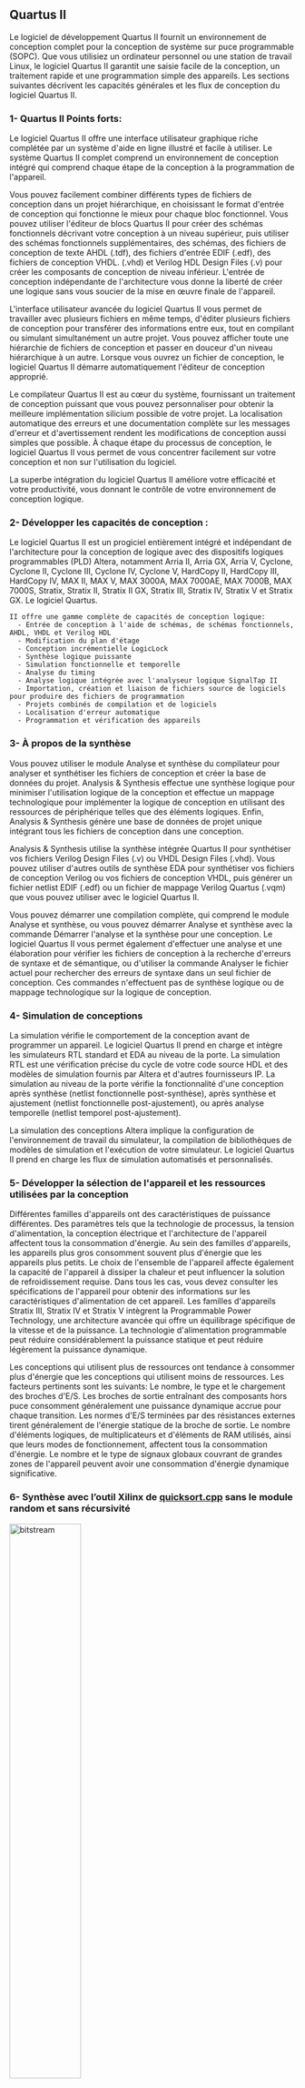 ## Quartus II
Le logiciel de développement Quartus II fournit un environnement de conception complet pour la
conception de système sur puce programmable (SOPC). Que vous utilisiez un ordinateur personnel
ou une station de travail Linux, le logiciel Quartus II garantit une saisie facile de la conception, un
traitement rapide et une programmation simple des appareils. Les sections suivantes décrivent les
capacités générales et les flux de conception du logiciel Quartus II.

### 1- Quartus II Points forts:
Le logiciel Quartus II offre une interface utilisateur graphique riche complétée par un système
d'aide en ligne illustré et facile à utiliser. Le système Quartus II complet comprend un
environnement de conception intégré qui comprend chaque étape de la conception à la
programmation de l'appareil.

Vous pouvez facilement combiner différents types de fichiers de conception dans un projet
hiérarchique, en choisissant le format d'entrée de conception qui fonctionne le mieux pour chaque
bloc fonctionnel. Vous pouvez utiliser l'éditeur de blocs Quartus II pour créer des schémas
fonctionnels décrivant votre conception à un niveau supérieur, puis utiliser des schémas
fonctionnels supplémentaires, des schémas, des fichiers de conception de texte AHDL (.tdf), des
fichiers d'entrée EDIF (.edf), des fichiers de conception VHDL. (.vhd) et Verilog HDL Design Files
(.v) pour créer les composants de conception de niveau inférieur. L'entrée de conception
indépendante de l'architecture vous donne la liberté de créer une logique sans vous soucier de la
mise en œuvre finale de l'appareil.

L'interface utilisateur avancée du logiciel Quartus II vous permet de travailler avec plusieurs
fichiers en même temps, d'éditer plusieurs fichiers de conception pour transférer des informations
entre eux, tout en compilant ou simulant simultanément un autre projet. Vous pouvez afficher toute
une hiérarchie de fichiers de conception et passer en douceur d'un niveau hiérarchique à un autre.
Lorsque vous ouvrez un fichier de conception, le logiciel Quartus II démarre automatiquement
l'éditeur de conception approprié.

Le compilateur Quartus II est au cœur du système, fournissant un traitement de conception puissant
que vous pouvez personnaliser pour obtenir la meilleure implémentation silicium possible de votre
projet. La localisation automatique des erreurs et une documentation complète sur les messages
d'erreur et d'avertissement rendent les modifications de conception aussi simples que possible. À
chaque étape du processus de conception, le logiciel Quartus II vous permet de vous concentrer
facilement sur votre conception et non sur l'utilisation du logiciel.

La superbe intégration du logiciel Quartus II améliore votre efficacité et votre productivité, vous donnant le contrôle de votre environnement de conception logique.

### 2- Développer les capacités de conception :


Le logiciel Quartus II est un progiciel entièrement intégré et indépendant de l'architecture pour la conception de logique avec des dispositifs logiques programmables (PLD) Altera, notamment Arria
II, Arria GX, Arria V, Cyclone, Cyclone II, Cyclone III, Cyclone IV, Cyclone V, HardCopy II,
HardCopy III, HardCopy IV, MAX II, MAX V, MAX 3000A, MAX 7000AE, MAX 7000B, MAX
7000S, Stratix, Stratix II, Stratix II GX, Stratix III, Stratix IV, Stratix V et Stratix GX. Le logiciel Quartus.
``` 
II offre une gamme complète de capacités de conception logique:
  - Entrée de conception à l'aide de schémas, de schémas fonctionnels, AHDL, VHDL et Verilog HDL
  - Modification du plan d'étage
  - Conception incrémentielle LogicLock
  - Synthèse logique puissante
  - Simulation fonctionnelle et temporelle
  - Analyse du timing
  - Analyse logique intégrée avec l'analyseur logique SignalTap II
  - Importation, création et liaison de fichiers source de logiciels pour produire des fichiers de programmation
  - Projets combinés de compilation et de logiciels
  - Localisation d'erreur automatique
  - Programmation et vérification des appareils
```
### 3- À propos de la synthèse 

Vous pouvez utiliser le module Analyse et synthèse du compilateur pour analyser et synthétiser les
fichiers de conception et créer la base de données du projet. Analysis & Synthesis effectue une
synthèse logique pour minimiser l'utilisation logique de la conception et effectue un mappage
technologique pour implémenter la logique de conception en utilisant des ressources de
périphérique telles que des éléments logiques. Enfin, Analysis & Synthesis génère une base de
données de projet unique intégrant tous les fichiers de conception dans une conception.

Analysis & Synthesis utilise la synthèse intégrée Quartus II pour synthétiser vos fichiers Verilog
Design Files (.v) ou VHDL Design Files (.vhd). Vous pouvez utiliser d'autres outils de synthèse
EDA pour synthétiser vos fichiers de conception Verilog ou vos fichiers de conception VHDL, puis
générer un fichier netlist EDIF (.edf) ou un fichier de mappage Verilog Quartus (.vqm) que vous
pouvez utiliser avec le logiciel Quartus II.

Vous pouvez démarrer une compilation complète, qui comprend le module Analyse et synthèse, ou
vous pouvez démarrer Analyse et synthèse avec la commande Démarrer l'analyse et la synthèse
pour une conception. Le logiciel Quartus II vous permet également d'effectuer une analyse et une
élaboration pour vérifier les fichiers de conception à la recherche d'erreurs de syntaxe et de
sémantique, ou d'utiliser la commande Analyser le fichier actuel pour rechercher des erreurs de
syntaxe dans un seul fichier de conception. Ces commandes n'effectuent pas de synthèse logique ou
de mappage technologique sur la logique de conception.

### 4- Simulation de conceptions 

La simulation vérifie le comportement de la conception avant de programmer un appareil. Le
logiciel Quartus II prend en charge et intègre les simulateurs RTL standard et EDA au niveau de la
porte. La simulation RTL est une vérification précise du cycle de votre code source HDL et des
modèles de simulation fournis par Altera et d'autres fournisseurs IP. La simulation au niveau de la porte vérifie la fonctionnalité d'une conception après synthèse (netlist fonctionnelle post-synthèse), après synthèse et ajustement (netlist fonctionnelle post-ajustement), ou après analyse temporelle (netlist temporel post-ajustement).

La simulation des conceptions Altera implique la configuration de l'environnement de travail du
simulateur, la compilation de bibliothèques de modèles de simulation et l'exécution de votre
simulateur. Le logiciel Quartus II prend en charge les flux de simulation automatisés et
personnalisés.


### 5- Développer la sélection de l'appareil et les ressources utilisées par la conception

Différentes familles d'appareils ont des caractéristiques de puissance différentes. Des paramètres tels que la technologie de processus, la tension d'alimentation, la conception électrique et l'architecture de l'appareil affectent tous la consommation d'énergie. Au sein des familles d'appareils, les appareils plus gros consomment souvent plus d'énergie que les appareils plus petits.
Le choix de l'ensemble de l'appareil affecte également la capacité de l'appareil à dissiper la chaleur et peut influencer la solution de refroidissement requise. Dans tous les cas, vous devez consulter les spécifications de l'appareil pour obtenir des informations sur les caractéristiques d'alimentation de cet appareil.
Les familles d'appareils Stratix III, Stratix IV et Stratix V intègrent la Programmable Power
Technology, une architecture avancée qui offre un équilibrage spécifique de la vitesse et de la
puissance. La technologie d'alimentation programmable peut réduire considérablement la puissance
statique et peut réduire légèrement la puissance dynamique.

Les conceptions qui utilisent plus de ressources ont tendance à consommer plus d'énergie que les
conceptions qui utilisent moins de ressources. Les facteurs pertinents sont les suivants:
Le nombre, le type et le chargement des broches d'E/S. Les broches de sortie entraînant des
composants hors puce consomment généralement une puissance dynamique accrue pour chaque
transition. Les normes d'E/S terminées par des résistances externes tirent généralement de l'énergie statique de la broche de sortie.
Le nombre d'éléments logiques, de multiplicateurs et d'éléments de RAM utilisés, ainsi que leurs
modes de fonctionnement, affectent tous la consommation d'énergie.
Le nombre et le type de signaux globaux couvrant de grandes zones de l'appareil peuvent avoir
une consommation d'énergie dynamique significative.

### 6- Synthèse avec l’outil Xilinx de [quicksort.cpp](https://github.com/madou-sow/FPGA-PYNQ-Z2-langage-VHDL/blob/main/CPP-PUCE-FPGA/QUARTUS-2/code/quicksort.cpp) sans le module random et sans récursivité

<img alt="bitstream" src="https://github.com/madou-sow/FPGA-PYNQ-Z2-langage-VHDL/blob/main/images/exploit-synthese-quicksort1.png" width=50% height=50%  title="Bits"/>

<img alt="bitstream" src="https://github.com/madou-sow/FPGA-PYNQ-Z2-langage-VHDL/blob/main/images/exploit-synthese-quicksort2.png" width=50% height=50%  title="Bits"/>


<img alt="bitstream" src="https://github.com/madou-sow/FPGA-PYNQ-Z2-langage-VHDL/blob/main/images/exploit-synthese-quicksort3.png" width=50% height=50%  title="Bits"/>

**En exportant en RTL comme IP**

<img alt="RTL1" src="https://github.com/madou-sow/FPGA-PYNQ-Z2-langage-VHDL/blob/main/images/exportRTLquicksort1.png" width=50% height=50%  title="RTL1"/>


<img alt="bitstream" src="https://github.com/madou-sow/FPGA-PYNQ-Z2-langage-VHDL/blob/main/images/exportRTLquicksort1.png" width=50% height=50%  title="Bits"/>
